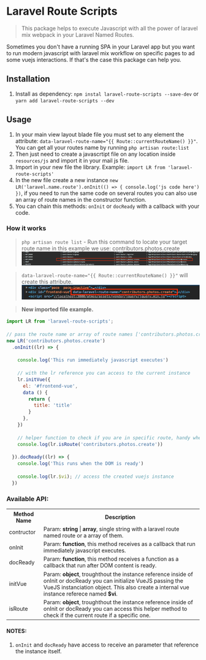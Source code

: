 # Laravel Route Scripts

> This package helps to execute Javascript with all the power of laravel mix webpack in your Laravel Named Routes.

Sometimes you don't have a running SPA in your Laravel app but you want to run modern javascript with laravel mix workflow on specific pages to ad some vuejs interactions. If that's the case this package can help you.

## Installation

1. Install as dependency: `npm instal laravel-route-scripts --save-dev` or `yarn add laravel-route-scripts --dev`

## Usage

1. In your main view layout blade file you must set to any element the attribute: `data-laravel-route-name="{{ Route::currentRouteName() }}"`. You can get all your routes name by running `php artisan route:list`
2. Then just need to create a javascrtipt file on any location inside `resources/js` and import it in your mail js file.
3. Import in your new file the library. Example: `import LR from 'laravel-route-scripts'`
4. In the new file create a new instance `new LR('laravel.name.route').onInit(() => { console.log('js code here') })`, if you need to run the same code on several routes you can also use an array of route names in the constructor function.
4. You can chain this methods: `onInit` or `docReady` with a callback with your code.


### How it works
> `php artisan route list` - Run this command to locate your target route name in this example we use: contributors.photos.create
![](https://raw.githubusercontent.com/slipnox/laravel-route-scripts/master/dist/assets/routelist.png) 


> `data-laravel-route-name="{{ Route::currentRouteName() }}"` will create this attribute.
![](https://raw.githubusercontent.com/slipnox/laravel-route-scripts/master/dist/assets/attribute.png) 


> **New imported file example.**
```js
import LR from 'laravel-route-scripts';

// pass the route name or array of route names ['contributors.photos.create', 'contributors.photos.show']
new LR('contributors.photos.create')
  .onInit((lr) => {

    console.log('This run immediately javascript executes')

    // with the lr reference you can access to the current instance
    lr.initVue({
      el: '#frontend-vue',
      data () {
        return {
          title: 'title'
        }
      },
    })
    
    // helper function to check if you are in specific route, handy when you are running in multiple routes
    console.log(lr.isRoute('contributors.photos.create'))

  }).docReady((lr) => {
    console.log('This runs when the DOM is ready')
    
    console.log(lr.$vi); // access the created vuejs instance
  })
```

### Available API:

<table>
	<tr>
		<th>Method Name</th>
		<th>Description</th>
	</tr>
    <tr>
        <td>contructor</td>
        <td>Param: <strong>string</strong> | <strong>array</strong>, single string with a laravel route named route or a array of them.</td>
    </tr>
	<tr>
		<td>onInit</td>
		<td>Param: <strong>function</strong>, this method receives as a callback that run immediately javascript executes.</td>
	</tr>
	<tr>
		<td>docReady</td>
		<td>Param: <strong>function</strong>, this method receives a function as a callback that run after DOM content is ready.</td>
	</tr>
	<tr>
		<td>initVue</td>
		<td>Param: <strong>object</strong>, troughthout the instance reference inside of onInit or docReady you can initialize VueJS passing the VueJS instanciation object. This also create a internal vue instance referece named <strong>$vi</strong>.</td>
	</tr>
	<tr>
		<td>isRoute</td>
		<td>Param: <strong>object</strong>, troughthout the instance reference inside of onInit or docReady you can access this helper method to check if the current route if a specific one.</td>
	</tr>
</table>

#### **NOTES**: 

1. `onInit` and `docReady` have access to receive an parameter that reference the instance itself.
